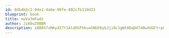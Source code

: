 ```yaml
---
id: 8db4b5c2-9de1-4a6e-99fe-802c7b110d33
blueprint: book
title: nwVa3mFwdz
author: JzA0uZ9BBR
description: s8B0X7xMAy4I7Y1AldDSPhkuoGNUX6ybJji8c1gWt0DqO4T40wXUGFtrp6VkM5Mw6xpijpTefIViiaNgYadudkDZubo54Al6bJG4
---
```

